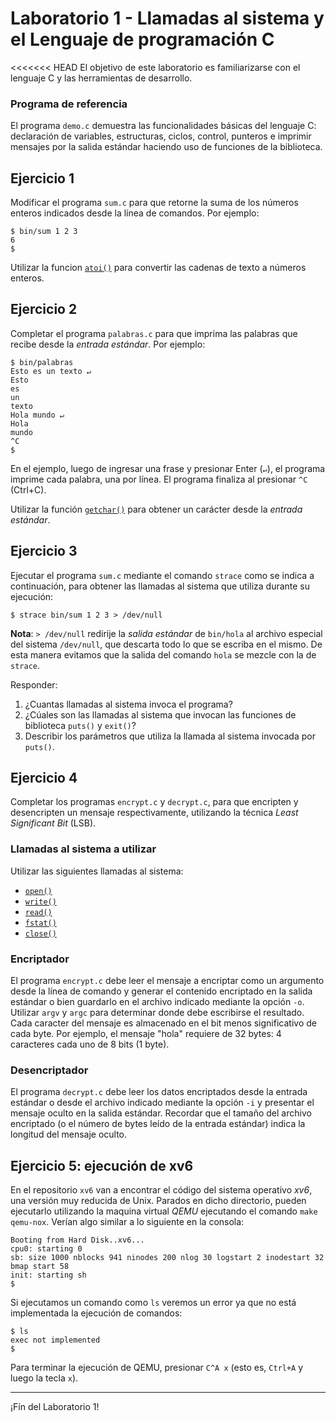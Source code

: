 # Laboratorio 1 - Llamadas al sistema y el Lenguaje de programación C

<<<<<<< HEAD
El objetivo de este laboratorio es familiarizarse con el lenguaje C y las herramientas de desarrollo.

### Programa de referencia
El programa `demo.c` demuestra las funcionalidades básicas del lenguaje C: declaración de variables, estructuras, ciclos, control, punteros e imprimir mensajes por la salida estándar haciendo uso de funciones de la biblioteca.

## Ejercicio 1
Modificar el programa `sum.c` para que retorne la suma de los números enteros indicados desde la línea de comandos. Por ejemplo:
```
$ bin/sum 1 2 3
6
$
```
Utilizar la funcion [`atoi()`](https://www.man7.org/linux/man-pages/man3/atoi.3.html) para convertir las cadenas de texto a números enteros.

## Ejercicio 2
Completar el programa `palabras.c` para que imprima las palabras que recibe desde la _entrada estándar_. Por ejemplo:
```
$ bin/palabras
Esto es un texto ↵
Esto
es
un
texto
Hola mundo ↵
Hola
mundo
^C
$
```
En el ejemplo, luego de ingresar una frase y presionar Enter (`↵`), el programa imprime cada palabra, una por línea. El programa finaliza al presionar `^C` (Ctrl+C).

Utilizar la función [`getchar()`](https://www.man7.org/linux/man-pages/man3/getchar.3.html) para obtener un carácter desde la _entrada estándar_.

## Ejercicio 3
Ejecutar el programa `sum.c` mediante el comando `strace` como se indica a continuación, para obtener las llamadas al sistema que utiliza durante su ejecución:

```console
$ strace bin/sum 1 2 3 > /dev/null
```

**Nota**: `> /dev/null` redirije la _salida estándar_ de `bin/hola` al archivo especial del sistema `/dev/null`, que descarta todo lo que se escriba en el mismo. De esta manera evitamos que la salida del comando `hola` se mezcle con la de `strace`.

Responder:

1. ¿Cuantas llamadas al sistema invoca el programa?
2. ¿Cúales son las llamadas al sistema que invocan las funciones de biblioteca `puts()` y `exit()`?
3. Describir los parámetros que utiliza la llamada al sistema invocada por `puts()`.

## Ejercicio 4
Completar los programas `encrypt.c` y `decrypt.c`, para que encripten y desencripten un mensaje respectivamente, utilizando la técnica *Least Significant Bit* (LSB).

### Llamadas al sistema a utilizar

Utilizar las siguientes llamadas al sistema:

- [`open()`](http://man7.org/linux/man-pages/man2/open.2.html)
- [`write()`](http://man7.org/linux/man-pages/man2/write.2.html)
- [`read()`](http://man7.org/linux/man-pages/man2/read.2.html)
- [`fstat()`](http://man7.org/linux/man-pages/man2/fstat.2.html)
- [`close()`](http://man7.org/linux/man-pages/man2/close.2.html)

### Encriptador
El programa `encrypt.c` debe leer el mensaje a encriptar como un argumento desde la línea de comando y generar el contenido encriptado en la salida estándar o bien guardarlo en el archivo indicado mediante la opción `-o`. Utilizar `argv` y `argc` para determinar donde debe escribirse el resultado. Cada caracter del mensaje es almacenado en el bit menos significativo de cada byte. Por ejemplo, el mensaje "hola" requiere de 32 bytes: 4 caracteres cada uno de 8 bits (1 byte).

### Desencriptador
El programa `decrypt.c` debe leer los datos encriptados desde la entrada estándar o desde el archivo indicado mediante la opción `-i` y presentar el mensaje oculto en la salida estándar. Recordar que el tamaño del archivo encriptado (o el número de bytes leído de la entrada estándar) indica la longitud del mensaje oculto.

## Ejercicio 5: ejecución de xv6
En el repositorio `xv6` van a encontrar el código del sistema operativo _xv6_, una versión muy reducida de Unix. Parados en dicho directorio, pueden ejecutarlo utilizando la maquina virtual *QEMU* ejecutando el comando `make qemu-nox`. Verían algo similar a lo siguiente en la consola:

```console
Booting from Hard Disk..xv6...
cpu0: starting 0
sb: size 1000 nblocks 941 ninodes 200 nlog 30 logstart 2 inodestart 32 bmap start 58
init: starting sh
$
```

Si ejecutamos un comando como `ls` veremos un error ya que no está implementada la ejecución de comandos:
```console
$ ls
exec not implemented
$
```

Para terminar la ejecución de QEMU, presionar `C^A x` (esto es, `Ctrl+A` y luego la tecla `x`).

---

¡Fín del Laboratorio 1!
